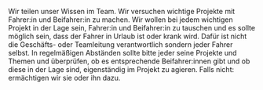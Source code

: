 Wir teilen unser Wissen im Team. Wir versuchen wichtige Projekte mit Fahrer:in und Beifahrer:in zu machen. Wir wollen bei jedem wichtigen Projekt in der Lage sein, Fahrer:in und Beifahrer:in zu tauschen und es sollte möglich sein, dass der Fahrer in Urlaub ist oder krank wird. Dafür ist nicht die Geschäfts- oder Teamleitung verantwortlich sondern jeder Fahrer selbst. In regelmäßigen Abständen sollte bitte jeder seine Projekte und Themen und überprüfen, ob es entsprechende Beifahrer:innen gibt und ob diese in der Lage sind, eigenständig im Projekt zu agieren. Falls nicht: ermächtigen wir sie oder ihn dazu.